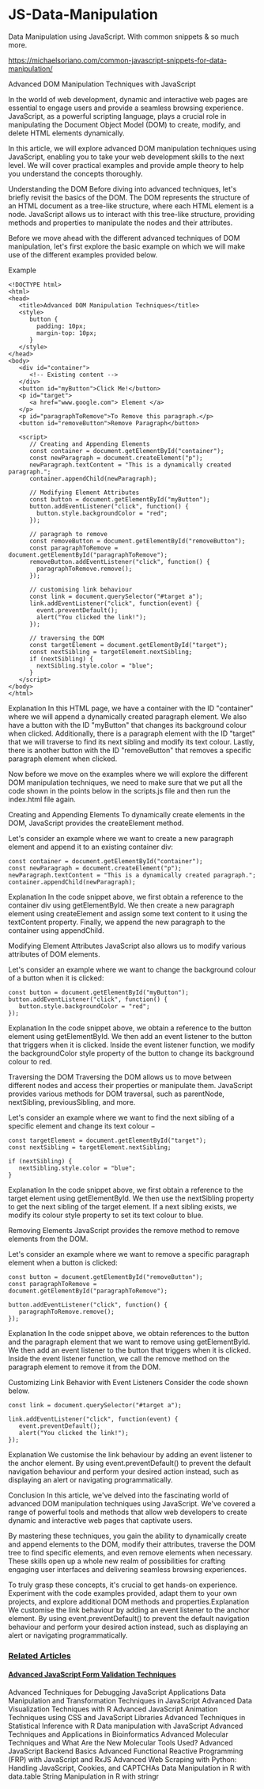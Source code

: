# JS-Data-Manipulation
Data Manipulation using JavaScript.  With common snippets &amp; so much more.

https://michaelsoriano.com/common-javascript-snippets-for-data-manipulation/

Advanced DOM Manipulation Techniques with JavaScript

In the world of web development, dynamic and interactive web pages are essential to engage users and provide a seamless browsing experience. JavaScript, as a powerful scripting language, plays a crucial role in manipulating the Document Object Model (DOM) to create, modify, and delete HTML elements dynamically.

In this article, we will explore advanced DOM manipulation techniques using JavaScript, enabling you to take your web development skills to the next level. We will cover practical examples and provide ample theory to help you understand the concepts thoroughly.

Understanding the DOM
Before diving into advanced techniques, let's briefly revisit the basics of the DOM. The DOM represents the structure of an HTML document as a tree-like structure, where each HTML element is a node. JavaScript allows us to interact with this tree-like structure, providing methods and properties to manipulate the nodes and their attributes.

Before we move ahead with the different advanced techniques of DOM manipulation, let's first explore the basic example on which we will make use of the different examples provided below.

Example

```
<!DOCTYPE html>
<html>
<head>
   <title>Advanced DOM Manipulation Techniques</title>
   <style>
      button {
        padding: 10px;
        margin-top: 10px;
      }
   </style>
</head>  
<body>
   <div id="container">
      <!-- Existing content -->
   </div>
   <button id="myButton">Click Me!</button>
   <p id="target">
      <a href="www.google.com"> Element </a>
   </p>
   <p id="paragraphToRemove">To Remove this paragraph.</p>
   <button id="removeButton">Remove Paragraph</button>
	
   <script>	
      // Creating and Appending Elements
      const container = document.getElementById("container");
      const newParagraph = document.createElement("p");
      newParagraph.textContent = "This is a dynamically created paragraph.";
      container.appendChild(newParagraph);
	  
      // Modifying Element Attributes
      const button = document.getElementById("myButton");
      button.addEventListener("click", function() {
        button.style.backgroundColor = "red";
      });
	  
      // paragraph to remove
      const removeButton = document.getElementById("removeButton");
      const paragraphToRemove = document.getElementById("paragraphToRemove");
      removeButton.addEventListener("click", function() {
        paragraphToRemove.remove();
      });
	  
      // customising link behaviour
      const link = document.querySelector("#target a");
      link.addEventListener("click", function(event) {
        event.preventDefault();
        alert("You clicked the link!");
      });
	  
      // traversing the DOM
      const targetElement = document.getElementById("target");
      const nextSibling = targetElement.nextSibling;
      if (nextSibling) {
        nextSibling.style.color = "blue";
      }	  
   </script>
</body>
</html>
```
Explanation
In this HTML page, we have a container with the ID "container" where we will append a dynamically created paragraph element. We also have a button with the ID "myButton" that changes its background colour when clicked. Additionally, there is a paragraph element with the ID "target" that we will traverse to find its next sibling and modify its text colour. Lastly, there is another button with the ID "removeButton" that removes a specific paragraph element when clicked.

Now before we move on the examples where we will explore the different DOM manipulation techniques, we need to make sure that we put all the code shown in the points below in the scripts.js file and then run the index.html file again.

Creating and Appending Elements
To dynamically create elements in the DOM, JavaScript provides the createElement method.

Let's consider an example where we want to create a new paragraph element and append it to an existing container div:

```
const container = document.getElementById("container");
const newParagraph = document.createElement("p");
newParagraph.textContent = "This is a dynamically created paragraph.";
container.appendChild(newParagraph);
```

Explanation
In the code snippet above, we first obtain a reference to the container div using getElementById. We then create a new paragraph element using createElement and assign some text content to it using the textContent property. Finally, we append the new paragraph to the container using appendChild.

Modifying Element Attributes
JavaScript also allows us to modify various attributes of DOM elements.

Let's consider an example where we want to change the background colour of a button when it is clicked:

```
const button = document.getElementById("myButton");
button.addEventListener("click", function() {
   button.style.backgroundColor = "red";
});
```

Explanation
In the code snippet above, we obtain a reference to the button element using getElementById. We then add an event listener to the button that triggers when it is clicked. Inside the event listener function, we modify the backgroundColor style property of the button to change its background colour to red.

Traversing the DOM
Traversing the DOM allows us to move between different nodes and access their properties or manipulate them. JavaScript provides various methods for DOM traversal, such as parentNode, nextSibling, previousSibling, and more.

Let's consider an example where we want to find the next sibling of a specific element and change its text colour −

```
const targetElement = document.getElementById("target");
const nextSibling = targetElement.nextSibling;

if (nextSibling) {
   nextSibling.style.color = "blue";
}
```

Explanation
In the code snippet above, we first obtain a reference to the target element using getElementById. We then use the nextSibling property to get the next sibling of the target element. If a next sibling exists, we modify its colour style property to set its text colour to blue.

Removing Elements
JavaScript provides the remove method to remove elements from the DOM.

Let's consider an example where we want to remove a specific paragraph element when a button is clicked:

```
const button = document.getElementById("removeButton");
const paragraphToRemove = document.getElementById("paragraphToRemove");

button.addEventListener("click", function() {
   paragraphToRemove.remove();
});
```

Explanation
In the code snippet above, we obtain references to the button and the paragraph element that we want to remove using getElementById. We then add an event listener to the button that triggers when it is clicked. Inside the event listener function, we call the remove method on the paragraph element to remove it from the DOM.

Customizing Link Behavior with Event Listeners
Consider the code shown below.

```
const link = document.querySelector("#target a");

link.addEventListener("click", function(event) {
   event.preventDefault();
   alert("You clicked the link!");
});
```

Explanation
We customise the link behaviour by adding an event listener to the anchor element. By using event.preventDefault() to prevent the default navigation behaviour and perform your desired action instead, such as displaying an alert or navigating programmatically.

Conclusion
In this article, we've delved into the fascinating world of advanced DOM manipulation techniques using JavaScript. We've covered a range of powerful tools and methods that allow web developers to create dynamic and interactive web pages that captivate users.

By mastering these techniques, you gain the ability to dynamically create and append elements to the DOM, modify their attributes, traverse the DOM tree to find specific elements, and even remove elements when necessary. These skills open up a whole new realm of possibilities for crafting engaging user interfaces and delivering seamless browsing experiences.

To truly grasp these concepts, it's crucial to get hands-on experience. Experiment with the code examples provided, adapt them to your own projects, and explore additional DOM methods and properties.Explanation
We customise the link behaviour by adding an event listener to the anchor element. By using event.preventDefault() to prevent the default navigation behaviour and perform your desired action instead, such as displaying an alert or navigating programmatically.

<h3><a href="https://www.tutorialspoint.com/advanced-dom-manipulation-techniques-with-javascript">Related Articles</a></h3>

<h4><a href="https://www.tutorialspoint.com/advanced-javascript-form-validation-techniques">Advanced JavaScript Form Validation Techniques</a></h4>


Advanced Techniques for Debugging JavaScript Applications
Data Manipulation and Transformation Techniques in JavaScript
Advanced Data Visualization Techniques with R
Advanced JavaScript Animation Techniques using CSS and JavaScript Libraries
Advanced Techniques in Statistical Inference with R
Data manipulation with JavaScript
Advanced Techniques and Applications in Bioinformatics
Advanced Molecular Techniques and What Are the New Molecular Tools Used?
Advanced JavaScript Backend Basics
Advanced Functional Reactive Programming (FRP) with JavaScript and RxJS
Advanced Web Scraping with Python: Handling JavaScript, Cookies, and CAPTCHAs
Data Manipulation in R with data.table
String Manipulation in R with stringr




